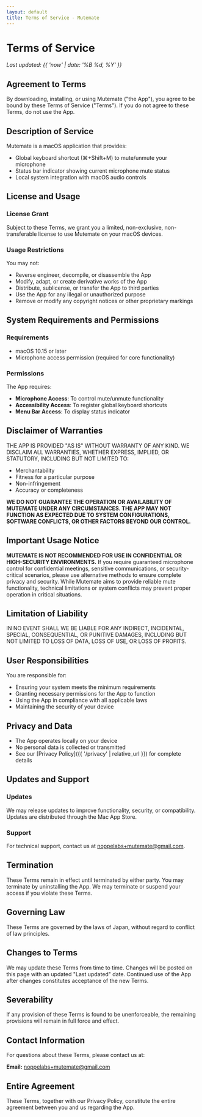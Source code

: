 ```yaml
---
layout: default
title: Terms of Service - Mutemate
---
```


# Terms of Service

*Last updated: {{ 'now' | date: '%B %d, %Y' }}*

## Agreement to Terms

By downloading, installing, or using Mutemate ("the App"), you agree to be bound by these Terms of Service ("Terms"). If you do not agree to these Terms, do not use the App.

## Description of Service

Mutemate is a macOS application that provides:

- Global keyboard shortcut (⌘+Shift+M) to mute/unmute your microphone
- Status bar indicator showing current microphone mute status
- Local system integration with macOS audio controls

## License and Usage

### License Grant

Subject to these Terms, we grant you a limited, non-exclusive, non-transferable license to use Mutemate on your macOS devices.

### Usage Restrictions

You may not:

- Reverse engineer, decompile, or disassemble the App
- Modify, adapt, or create derivative works of the App
- Distribute, sublicense, or transfer the App to third parties
- Use the App for any illegal or unauthorized purpose
- Remove or modify any copyright notices or other proprietary markings

## System Requirements and Permissions

### Requirements

- macOS 10.15 or later
- Microphone access permission (required for core functionality)

### Permissions

The App requires:

- **Microphone Access**: To control mute/unmute functionality
- **Accessibility Access**: To register global keyboard shortcuts
- **Menu Bar Access**: To display status indicator

## Disclaimer of Warranties

THE APP IS PROVIDED "AS IS" WITHOUT WARRANTY OF ANY KIND. WE DISCLAIM ALL WARRANTIES, WHETHER EXPRESS, IMPLIED, OR STATUTORY, INCLUDING BUT NOT LIMITED TO:

- Merchantability
- Fitness for a particular purpose
- Non-infringement
- Accuracy or completeness

**WE DO NOT GUARANTEE THE OPERATION OR AVAILABILITY OF MUTEMATE UNDER ANY CIRCUMSTANCES. THE APP MAY NOT FUNCTION AS EXPECTED DUE TO SYSTEM CONFIGURATIONS, SOFTWARE CONFLICTS, OR OTHER FACTORS BEYOND OUR CONTROL.**

## Important Usage Notice

**MUTEMATE IS NOT RECOMMENDED FOR USE IN CONFIDENTIAL OR HIGH-SECURITY ENVIRONMENTS.** If you require guaranteed microphone control for confidential meetings, sensitive communications, or security-critical scenarios, please use alternative methods to ensure complete privacy and security. While Mutemate aims to provide reliable mute functionality, technical limitations or system conflicts may prevent proper operation in critical situations.

## Limitation of Liability

IN NO EVENT SHALL WE BE LIABLE FOR ANY INDIRECT, INCIDENTAL, SPECIAL, CONSEQUENTIAL, OR PUNITIVE DAMAGES, INCLUDING BUT NOT LIMITED TO LOSS OF DATA, LOSS OF USE, OR LOSS OF PROFITS.

## User Responsibilities

You are responsible for:

- Ensuring your system meets the minimum requirements
- Granting necessary permissions for the App to function
- Using the App in compliance with all applicable laws
- Maintaining the security of your device

## Privacy and Data

- The App operates locally on your device
- No personal data is collected or transmitted
- See our [Privacy Policy]({{ '/privacy' | relative_url }}) for complete details

## Updates and Support

### Updates

We may release updates to improve functionality, security, or compatibility. Updates are distributed through the Mac App Store.

### Support

For technical support, contact us at [noppelabs+mutemate@gmail.com](mailto:noppelabs+mutemate@gmail.com).

## Termination

These Terms remain in effect until terminated by either party. You may terminate by uninstalling the App. We may terminate or suspend your access if you violate these Terms.

## Governing Law

These Terms are governed by the laws of Japan, without regard to conflict of law principles.

## Changes to Terms

We may update these Terms from time to time. Changes will be posted on this page with an updated "Last updated" date. Continued use of the App after changes constitutes acceptance of the new Terms.

## Severability

If any provision of these Terms is found to be unenforceable, the remaining provisions will remain in full force and effect.

## Contact Information

For questions about these Terms, please contact us at:

**Email:** [noppelabs+mutemate@gmail.com](mailto:noppelabs+mutemate@gmail.com)

## Entire Agreement

These Terms, together with our Privacy Policy, constitute the entire agreement between you and us regarding the App.